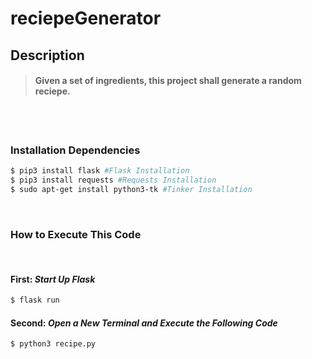 # reciepeGenerator

## **Description**

> #### Given a set of ingredients, this project shall generate a random reciepe.

<br />
<br />

### Installation Dependencies

```bash
$ pip3 install flask #Flask Installation
$ pip3 install requests #Requests Installation
$ sudo apt-get install python3-tk #Tinker Installation
```

<br />

### **How to Execute This Code**

<br />

####  **First:** *Start Up Flask*

```bash
$ flask run
```

#### **Second:** *Open a New Terminal and Execute the Following Code*

```bash
$ python3 recipe.py
```